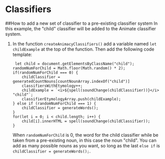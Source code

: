 # Classifiers

##How to add a new set of classifier to a pre-existing classifier system
In this example, the "child" classifier will be added to the Animate classifier system.

1. In the function `createAnimacyClassifiers()` add a variable named `let childExample` at the top of the function. Then add the following code template:
   ```
    let child = document.getElementsByClassName("child");
   randomNumForChild = Math.floor(Math.random() * 2);
   if(randomNumForChild === 0) {
       childClassifier = generatedCountNouns[countNounArray.indexOf("child")]
       classifiersWithEtymology++;
       childExample = `<i>${spell(soundChange(childClassifier))}</i> "child"`;
       classifierEtymologyArray.push(childExample);
   } else if (randomNumForChild === 1) {
       childClassifier = generateWords();
   }
   for(let i = 0; i < child.length; i++) {
       child[i].innerHTML = spell(soundChange(childClassifier));
   }
   ```
   When `randomNumForChild` is 0, the word for the child classifier while be taken from a pre-existing noun, in this case the noun "child". You can add as many possible nouns as you want, so long as the last `else if` is `childClassifier = generateWords();`.
